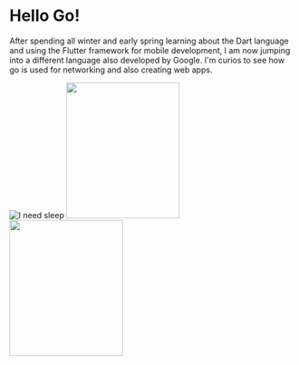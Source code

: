 # Hello Go!

After spending all winter and early spring learning about the Dart language and using the Flutter framework for mobile development, I am now jumping into a different language also developed by Google. I'm curios to see how go is used for networking and also creating web apps.

![I need sleep](https://blog.apside.cl/content/images/2020/06/dcycwca-813a3b2d-1eae-4f6a-beab-27f1264b364b.png)
<img src="https://blog.apside.cl/content/images/2020/06/dcycwca-813a3b2d-1eae-4f6a-beab-27f1264b364b.png" width="200" height="240" />
<img src="https://blog.apside.cl/content/images/2020/06/dcycwca-813a3b2d-1eae-4f6a-beab-27f1264b364b.png" width="200" height="240" />

